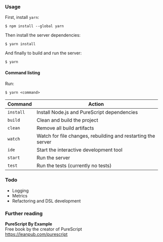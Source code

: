 ### Usage

First, install `yarn`:

```
$ npm install --global yarn
```

Then install the server dependencies:

```
$ yarn install
```

And finally to build and run the server:

```
$ yarn
```

#### Command listing

Run:

```
$ yarn <command>
```

| Command | Action |
| ------- |------- |
| `install` | Install Node.js and PureScript dependencies |
| `build` | Clean and build the project |
| `clean` | Remove all build artifacts |
| `watch` | Watch for file changes, rebuilding and restarting the server |
| `ide` | Start the interactive development tool |
| `start` | Run the server |
| `test` | Run the tests (currently no tests) |

### Todo

- Logging
- Metrics
- Refactoring and DSL development

### Further reading

**PureScript By Example**  
Free book by the creator of PureScript  
https://leanpub.com/purescript
